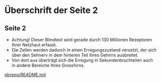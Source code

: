 # Überschrift der Seite 2
## Seite 2

* Achtung! Dieser Blindtext wird gerade durch 130 Millionen Rezeptoren Ihrer Netzhaut erfasst.
* Die Zellen werden dadurch in einen Erregungszustand versetzt, der sich über den Sehnerv in dem hinteren Teil Ihres Gehirns ausbreitet.
* Von dort aus überträgt sich die Erregung in Sekundenbruchteilen auch in andere Bereiche Ihres Grosshirns.

[pbrepo/README.md](https://github.com/PeterBrain/pb.repo/blob/master/README.md)
